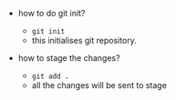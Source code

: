 - how to do git init?
    -  `git init`
    - this initialises git repository.

- how to stage the changes?
    - `git add .`
    - all the changes will be sent to stage
